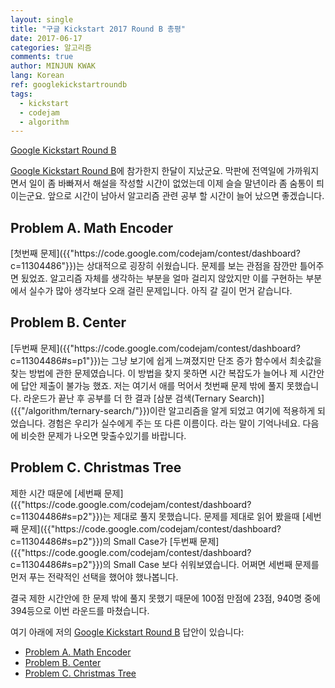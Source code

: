 ```yaml
---
layout: single
title: "구글 Kickstart 2017 Round B 총평"
date: 2017-06-17
categories: 알고리즘
comments: true
author: MINJUN KWAK
lang: Korean
ref: googlekickstartroundb
tags:
  - kickstart
  - codejam
  - algorithm
---
```


[Google Kickstart Round B]({{"https://code.google.com/codejam/contest/11304486/dashboard#s=p0"}})

[Google Kickstart Round B]({{"https://code.google.com/codejam/contest/11304486/dashboard#s=p0"}})에 참가한지 한달이 지났군요.
막판에 전역일에 가까워지면서 일이 좀 바빠져서 해설을 작성할 시간이 없었는데 이제 슬슬 말년이라 좀 숨통이 틔이는군요.
앞으로 시간이 남아서 알고리즘 관련 공부 할 시간이 늘어 났으면 좋겠습니다.

<h2>Problem A. Math Encoder</h2>
[첫번째 문제]({{"https://code.google.com/codejam/contest/dashboard?c=11304486"}})는 상대적으로 굉장히 쉬웠습니다. 문제를 보는 관점을 잠깐만 틀어주면 됬었죠.
알고리즘 자체를 생각하는 부분을 얼마 걸리지 않았지만 이를 구현하는 부분에서 실수가 많아 생각보다 오래 걸린 문제입니다. 아직 갈 길이 먼거 같습니다.

<h2>Problem B. Center</h2>
[두번째 문제]({{"https://code.google.com/codejam/contest/dashboard?c=11304486#s=p1"}})는 그냥 보기에 쉽게 느껴졌지만 단조 증가 함수에서 최솟값을 찾는 방법에 관한 문제였습니다.
이 방법을 찾지 못하면 시간 복잡도가 늘어나 제 시간안에 답안 제출이 불가능 했죠.
저는 여기서 애를 먹어서 첫번째 문제 밖에 풀지 못했습니다.
라운드가 끝난 후 공부를 더 한 결과 [삼분 검색(Ternary Search)]({{"/algorithm/ternary-search/"}})이란 알고리즘을 알게 되었고 여기에 적용하게 되었습니다.
경험은 우리가 실수에게 주는 또 다른 이름이다. 라는 말이 기억나네요. 다음에 비슷한 문제가 나오면 맞출수있기를 바랍니다.

<h2>Problem C. Christmas Tree</h2>
제한 시간 때문에 [세번째 문제]({{"https://code.google.com/codejam/contest/dashboard?c=11304486#s=p2"}})는 제대로 풀지 못했습니다.
문제를 제대로 읽어 봤을때 [세번째 문제]({{"https://code.google.com/codejam/contest/dashboard?c=11304486#s=p2"}})의 Small Case가 [두번째 문제]({{"https://code.google.com/codejam/contest/dashboard?c=11304486#s=p2"}})의 Small Case 보다 쉬워보였습니다.
어쩌면 세번째 문제를 먼저 푸는 전략적인 선택을 했어야 했나봅니다.


결국 제한 시간안에 한 문제 밖에 풀지 못했기 때문에 100점 만점에 23점, 940명 중에 394등으로 이번 라운드를 마쳤습니다.


여기 아래에 저의 [Google Kickstart Round B]({{"https://code.google.com/codejam/contest/11304486/dashboard#s=p0"}}) 답안이 있습니다:

* [Problem A. Math Encoder]({{"https://minjunkwak.github.io/algorithm/google-kickstart-roundb-1/"}})
* [Problem B. Center]({{"https://minjunkwak.github.io/algorithm/google-kickstart-roundb-2/"}})
* [Problem C. Christmas Tree]({{"https://minjunkwak.github.io/algorithm/google-kickstart-roundb-3/"}})

